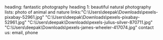 heading: fantastic photography
heading 1: beautiful natural photography
lists: photo of animal and nature
links:"C:\Users\deepak\Downloads\pexels-pixabay-52961.jpg"
       "C:\Users\deepak\Downloads\pexels-pixabay-52961.jpg"
       "C:\Users\deepak\Downloads\pexels-julius-silver-870711.jpg"
       "C:\Users\deepak\Downloads\pexels-james-wheeler-417074.jpg"
 contact us: email, phone
